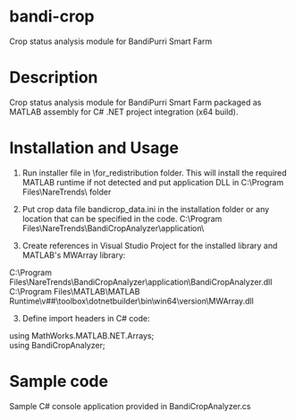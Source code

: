 # bandi-crop
Crop status analysis module for BandiPurri Smart Farm

# Description
Crop status analysis module for BandiPurri Smart Farm packaged as MATLAB assembly for C# .NET project integration (x64 build).

# Installation and Usage
1. Run installer file in \for_redistribution folder. This will install the required MATLAB runtime if not detected and put application DLL in C:\Program Files\NareTrends\ folder

2. Put crop data file bandicrop_data.ini in the installation folder or any location that can be specified in the code.
C:\Program Files\NareTrends\BandiCropAnalyzer\application\

2. Create references in Visual Studio Project for the installed library and MATLAB's MWArray library:

C:\Program Files\NareTrends\BandiCropAnalyzer\application\BandiCropAnalyzer.dll <br />
C:\Program Files\MATLAB\MATLAB Runtime\v##\toolbox\dotnetbuilder\bin\win64\version\MWArray.dll 

3. Define import headers in C# code:

using MathWorks.MATLAB.NET.Arrays; <br />
using BandiCropAnalyzer;

# Sample code
Sample C# console application provided in BandiCropAnalyzer.cs
